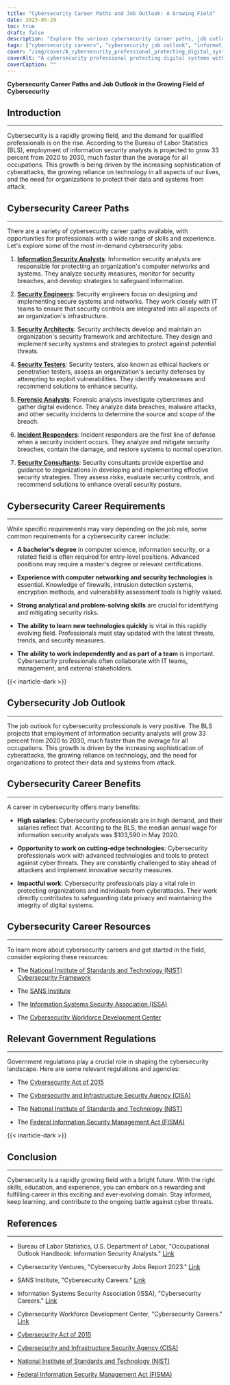 ```yaml
---
title: "Cybersecurity Career Paths and Job Outlook: A Growing Field"
date: 2023-05-29
toc: true
draft: false
description: "Explore the various cybersecurity career paths, job outlook, and benefits in this rapidly growing field."
tags: ["cybersecurity careers", "cybersecurity job outlook", "information security analysts", "security engineers", "security architects", "security testers", "forensic analysts", "incident responders", "security consultants", "cyber threats", "technology", "data protection", "privacy", "professional development", "certifications", "government regulations", "NIST", "CISA", "high-demand cybersecurity jobs", "cutting-edge cybersecurity technologies", "impactful cybersecurity work", "cybersecurity resources", "bachelor's degree in cybersecurity", "computer science", "networking and security technologies", "analytical skills in cybersecurity", "latest cybersecurity trends", "cybersecurity job market", "cybersecurity salary", "advanced cybersecurity tools", "digital systems protection", "cybersecurity framework"]
cover: "/img/cover/A_cybersecurity_professional_protecting_digital_systems.png"
coverAlt: "A cybersecurity professional protecting digital systems with a shield and lock."
coverCaption: ""
---
```


**Cybersecurity Career Paths and Job Outlook in the Growing Field of Cybersecurity**

## Introduction
_____________

Cybersecurity is a rapidly growing field, and the demand for qualified professionals is on the rise. According to the Bureau of Labor Statistics (BLS), employment of information security analysts is projected to grow 33 percent from 2020 to 2030, much faster than the average for all occupations. This growth is being driven by the increasing sophistication of cyberattacks, the growing reliance on technology in all aspects of our lives, and the need for organizations to protect their data and systems from attack.

## Cybersecurity Career Paths
_____________

There are a variety of cybersecurity career paths available, with opportunities for professionals with a wide range of skills and experience. Let's explore some of the most in-demand cybersecurity jobs:

1. [**Information Security Analysts**](https://www.bls.gov/ooh/computer-and-information-technology/information-security-analysts.htm): Information security analysts are responsible for protecting an organization's computer networks and systems. They analyze security measures, monitor for security breaches, and develop strategies to safeguard information.

2. [**Security Engineers**](https://www.bls.gov/ooh/computer-and-information-technology/information-security-analysts.htm): Security engineers focus on designing and implementing secure systems and networks. They work closely with IT teams to ensure that security controls are integrated into all aspects of an organization's infrastructure.

3. [**Security Architects**](https://www.bls.gov/ooh/computer-and-information-technology/information-security-analysts.htm): Security architects develop and maintain an organization's security framework and architecture. They design and implement security systems and strategies to protect against potential threats.

4. [**Security Testers**](https://www.bls.gov/ooh/computer-and-information-technology/information-security-analysts.htm): Security testers, also known as ethical hackers or penetration testers, assess an organization's security defenses by attempting to exploit vulnerabilities. They identify weaknesses and recommend solutions to enhance security.

5. [**Forensic Analysts**](https://www.bls.gov/ooh/computer-and-information-technology/information-security-analysts.htm): Forensic analysts investigate cybercrimes and gather digital evidence. They analyze data breaches, malware attacks, and other security incidents to determine the source and scope of the breach.

6. [**Incident Responders**](https://www.bls.gov/ooh/computer-and-information-technology/information-security-analysts.htm): Incident responders are the first line of defense when a security incident occurs. They analyze and mitigate security breaches, contain the damage, and restore systems to normal operation.

7. [**Security Consultants**](https://www.bls.gov/careeroutlook/2018/interview/cybersecurity-consultant.htm): Security consultants provide expertise and guidance to organizations in developing and implementing effective security strategies. They assess risks, evaluate security controls, and recommend solutions to enhance overall security posture.

## Cybersecurity Career Requirements
_____________

While specific requirements may vary depending on the job role, some common requirements for a cybersecurity career include:

- **A bachelor's degree** in computer science, information security, or a related field is often required for entry-level positions. Advanced positions may require a master's degree or relevant certifications.

- **Experience with computer networking and security technologies** is essential. Knowledge of firewalls, intrusion detection systems, encryption methods, and vulnerability assessment tools is highly valued.

- **Strong analytical and problem-solving skills** are crucial for identifying and mitigating security risks.

- **The ability to learn new technologies quickly** is vital in this rapidly evolving field. Professionals must stay updated with the latest threats, trends, and security measures.

- **The ability to work independently and as part of a team** is important. Cybersecurity professionals often collaborate with IT teams, management, and external stakeholders.

{{< inarticle-dark >}}

## Cybersecurity Job Outlook
_____________

The job outlook for cybersecurity professionals is very positive. The BLS projects that employment of information security analysts will grow 33 percent from 2020 to 2030, much faster than the average for all occupations. This growth is driven by the increasing sophistication of cyberattacks, the growing reliance on technology, and the need for organizations to protect their data and systems from attack.

## Cybersecurity Career Benefits
_____________

A career in cybersecurity offers many benefits:

- **High salaries**: Cybersecurity professionals are in high demand, and their salaries reflect that. According to the BLS, the median annual wage for information security analysts was $103,590 in May 2020.

- **Opportunity to work on cutting-edge technologies**: Cybersecurity professionals work with advanced technologies and tools to protect against cyber threats. They are constantly challenged to stay ahead of attackers and implement innovative security measures.

- **Impactful work**: Cybersecurity professionals play a vital role in protecting organizations and individuals from cyberattacks. Their work directly contributes to safeguarding data privacy and maintaining the integrity of digital systems.

## Cybersecurity Career Resources
_____________

To learn more about cybersecurity careers and get started in the field, consider exploring these resources:

- The [National Institute of Standards and Technology (NIST) Cybersecurity Framework](https://www.nist.gov/cyberframework)

- The [SANS Institute](https://www.sans.org/)

- The [Information Systems Security Association (ISSA)](https://www.issa.org/)

- The [Cybersecurity Workforce Development Center](https://www.cwdc.us/)

## Relevant Government Regulations
_____________

Government regulations play a crucial role in shaping the cybersecurity landscape. Here are some relevant regulations and agencies:

- The [Cybersecurity Act of 2015](https://www.congress.gov/bill/114th-congress/senate-bill/754/text)

- The [Cybersecurity and Infrastructure Security Agency (CISA)](https://www.cisa.gov/)

- The [National Institute of Standards and Technology (NIST)](https://www.nist.gov/)

- The [Federal Information Security Management Act (FISMA)](https://en.wikipedia.org/wiki/Federal_Information_Security_Management_Act_of_2002)

{{< inarticle-dark >}}

## Conclusion
_____________

Cybersecurity is a rapidly growing field with a bright future. With the right skills, education, and experience, you can embark on a rewarding and fulfilling career in this exciting and ever-evolving domain. Stay informed, keep learning, and contribute to the ongoing battle against cyber threats.

## References
_____________

- Bureau of Labor Statistics, U.S. Department of Labor, "Occupational Outlook Handbook: Information Security Analysts." [Link](https://www.bls.gov/ooh/computer-and-information-technology/information-security-analysts.htm)

- Cybersecurity Ventures, "Cybersecurity Jobs Report 2023." [Link](https://cybersecurityventures.com/jobs/)

- SANS Institute, "Cybersecurity Careers." [Link](https://www.sans.org/careers/)

- Information Systems Security Association (ISSA), "Cybersecurity Careers." [Link](https://www.issa.org/careers/)

- Cybersecurity Workforce Development Center, "Cybersecurity Careers." [Link](https://www.cwdc.us/careers)

- [Cybersecurity Act of 2015](https://www.congress.gov/bill/114th-congress/senate-bill/754/text)

- [Cybersecurity and Infrastructure Security Agency (CISA)](https://www.cisa.gov/)

- [National Institute of Standards and Technology (NIST)](https://www.nist.gov/)

- [Federal Information Security Management Act (FISMA)](https://en.wikipedia.org/wiki/Federal_Information_Security_Management_Act_of_2002)
